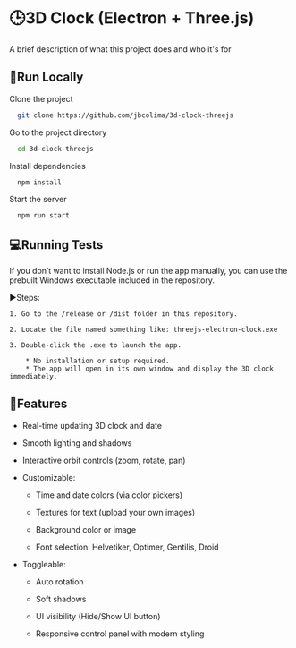 
# 🕒3D Clock (Electron + Three.js)

A brief description of what this project does and who it's for


## 🚀Run Locally

Clone the project

```bash
  git clone https://github.com/jbcolima/3d-clock-threejs
```

Go to the project directory

```bash
  cd 3d-clock-threejs
```

Install dependencies

```bash
  npm install
```

Start the server

```bash
  npm run start
```


## 💻Running Tests

If you don’t want to install Node.js or run the app manually, you can use the prebuilt Windows executable included in the repository.

▶️Steps:
    
    1. Go to the /release or /dist folder in this repository.

    2. Locate the file named something like: threejs-electron-clock.exe

    3. Double-click the .exe to launch the app.

        * No installation or setup required.
        * The app will open in its own window and display the 3D clock immediately.


## 🧩Features

- Real-time updating 3D clock and date

- Smooth lighting and shadows

- Interactive orbit controls (zoom, rotate, pan)

- Customizable:

    - Time and date colors (via color pickers)

    - Textures for text (upload your own images)

    -  Background color or image

    - Font selection: Helvetiker, Optimer, Gentilis, Droid

- Toggleable:

    - Auto rotation

    -   Soft shadows

    - UI visibility (Hide/Show UI button)

    - Responsive control panel with modern styling
